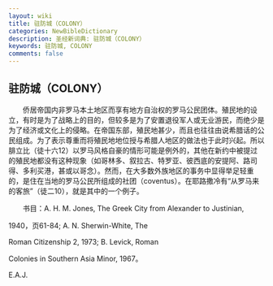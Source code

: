 ```yaml
---
layout: wiki
title: 驻防城（COLONY）
categories: NewBibleDictionary
description: 圣经新词典: 驻防城（COLONY）
keywords: 驻防城, COLONY
comments: false
---
```


## 驻防城（COLONY）

　　侨居帝国内非罗马本土地区而享有地方自治权的罗马公民团体。殖民地的设立，有时是为了战略上的目的，但较多是为了安置退役军人或无业游民，而绝少是为了经济或文化上的侵略。在帝国东部，殖民地甚少，而且也往往由说希腊话的公民组成。为了表示尊重而将殖民地地位授与希腊人地区的做法也于此时兴起。所以腓立比（徒十六12）以罗马风格自豪的情形可能是例外的，其他在新约中被提过的殖民地都没有这种现象（如哥林多、叙拉古、特罗亚、彼西底的安提阿、路司得、多利买港，甚或以哥念）。然而，在大多数外族地区的事务中显得举足轻重的，是住在当地的罗马公民所组成的社团（coventus）。在耶路撒冷有“从罗马来的客旅”（徒二10），就是其中的一个例子。

　　书目：A. H. M. Jones, The Greek City from Alexander to Justinian,

1940，页61-84; A. N. Sherwin-White, The

Roman Citizenship 2, 1973; B. Levick, Roman

Colonies in Southern Asia Minor, 1967。

E.A.J.






